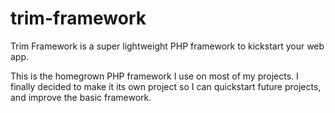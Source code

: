 # trim-framework
Trim Framework is a super lightweight PHP framework to kickstart your web app.

This is the homegrown PHP framework I use on most of my projects. I finally decided to make it its own project so I can
quickstart future projects, and improve the basic framework.